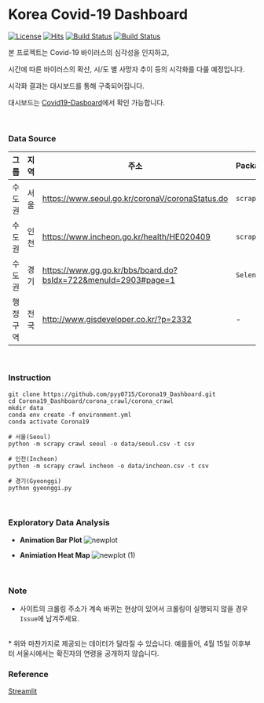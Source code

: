 # Korea Covid-19 Dashboard
[![License](https://img.shields.io/github/license/pyy0715/Corona19_Dashboard.svg)](https://github.com/pyy0715/Corona19_Dashboard)  [![Hits](https://hits.seeyoufarm.com/api/count/incr/badge.svg?url=https%3A%2F%2Fgithub.com%2Fpyy0715%2FCorona19_Dashboard)](https://hits.seeyoufarm.com)  [![Build Status](https://img.shields.io/github/forks/pyy0715/Corona19_Dashboard.svg)](https://github.com/pyy0715/Corona19_Dashboard)  [![Build Status](https://img.shields.io/github/stars/pyy0715/Corona19_Dashboard.svg)](https://github.com/pyy0715/Corona19_Dashboard)


본 프로젝트는 Covid-19 바이러스의 심각성을 인지하고,

시간에 따른 바이러스의 확산, 시/도 별 사망자 추이 등의 시각화를 다룰 예정입니다.

시각화 결과는 대시보드를 통해 구축되어집니다.

대시보드는 [Covid19-Dasboard](https://yyeon-covid19-korea.herokuapp.com/)에서 확인 가능합니다.

</br>

### Data Source
그룹  | 지역 | 주소                                                               | Package    | Code
--- | -- | ---------------------------------------------------------------- | ---------- | ---------------------------------------------------------------------------------------------------------------------------
수도권 | 서울 | <https://www.seoul.go.kr/coronaV/coronaStatus.do>                | `scrapy`   | [Link](https://github.com/pyy0715/Corona19_Dashboard/blob/master/corona_crawl/corona_crawl/corona_crawl/spiders/seoul.py)
수도권 | 인천 | <https://www.incheon.go.kr/health/HE020409>                      | `scrapy`   | [Link](https://github.com/pyy0715/Corona19_Dashboard/blob/master/corona_crawl/corona_crawl/corona_crawl/spiders/incheon.py)
수도권 | 경기 | <https://www.gg.go.kr/bbs/board.do?bsIdx=722&menuId=2903#page=1> | `Selenium` | [Link](https://github.com/pyy0715/Corona19_Dashboard/blob/master/corona_crawl/corona_crawl/gyeonggi.py)
행정구역 | 전국 | <http://www.gisdeveloper.co.kr/?p=2332> | - | -

</br>

### Instruction
```{bash}
git clone https://github.com/pyy0715/Corona19_Dashboard.git
cd Corona19_Dashboard/corona_crawl/corona_crawl
mkdir data
conda env create -f environment.yml
conda activate Corona19

# 서울(Seoul)
python -m scrapy crawl seoul -o data/seoul.csv -t csv

# 인천(Incheon)
python -m scrapy crawl incheon -o data/incheon.csv -t csv

# 경기(Gyeonggi)
python gyeonggi.py
```
</br>

### Exploratory Data Analysis

* **Animation Bar Plot**
 ![newplot](https://user-images.githubusercontent.com/47301926/77945194-392f9980-72fb-11ea-8a02-3a782a0b9a22.png)

* **Animiation Heat Map**
![newplot (1)](https://user-images.githubusercontent.com/47301926/80133256-ef735f80-85d7-11ea-88ad-039034536419.png)

</br>

### Note

* 사이트의 크롤링 주소가 계속 바뀌는 현상이 있어서 크롤링이 실행되지 않을 경우 `Issue`에 남겨주세요.
</br>
* 위와 마찬가지로 제공되는 데이터가 달라질 수 있습니다. 
예를들어, 4월 15일 이후부터 서울시에서는 확진자의 연령을 공개하지 않습니다.

### Reference
[Streamlit]('https://www.streamlit.io/')